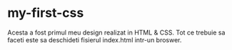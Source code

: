 # my-first-css

Acesta a fost primul meu design realizat in HTML & CSS. Tot ce trebuie sa faceti este sa deschideti fisierul index.html intr-un broswer.
